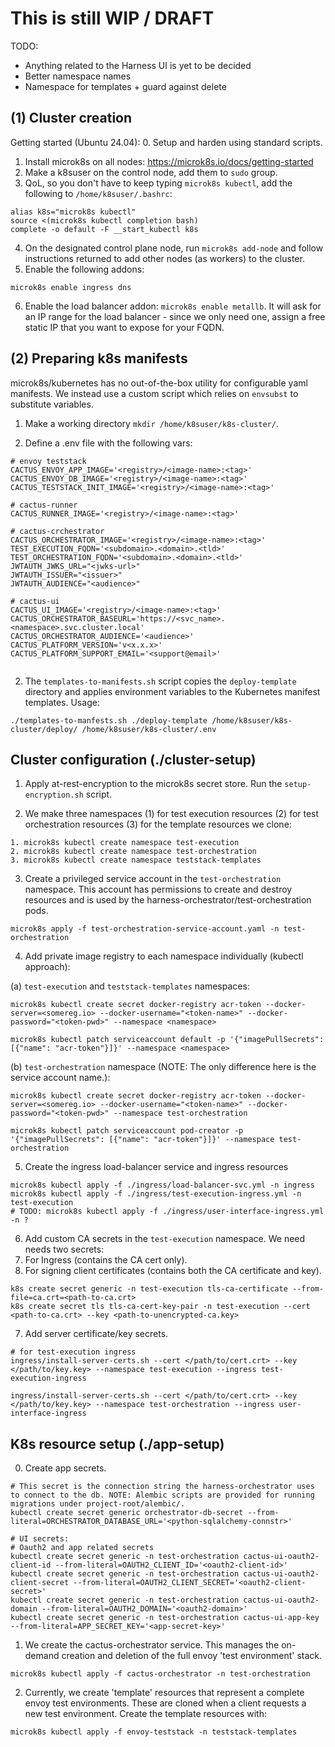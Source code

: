 # This is still **WIP / DRAFT**
TODO:
- Anything related to the Harness UI is yet to be decided
- Better namespace names
- Namespace for templates + guard against delete

## (1) Cluster creation
Getting started (Ubuntu 24.04):
0. Setup and harden using standard scripts.
1. Install microk8s on all nodes: https://microk8s.io/docs/getting-started
2. Make a k8suser on the control node, add them to `sudo` group.
3. QoL, so you don't have to keep typing `microk8s kubectl`, add the following to `/home/k8suser/.bashrc`:
```
alias k8s="microk8s kubectl"
source <(microk8s kubectl completion bash)
complete -o default -F __start_kubectl k8s
```
4. On the designated control plane node, run `microk8s add-node` and follow instructions returned to add other nodes (as workers) to the cluster.
5. Enable the following addons:
```
microk8s enable ingress dns
```
6. Enable the load balancer addon: `microk8s enable metallb`. It will ask for an IP range for the load balancer - since we only need one, assign a free static IP that you want to expose for your FQDN.

## (2) Preparing k8s manifests
microk8s/kubernetes has no out-of-the-box utility for configurable yaml manifests. We instead use a custom script which relies on `envsubst` to substitute variables.

1. Make a working directory `mkdir /home/k8suser/k8s-cluster/`.

2. Define a .env file with the following vars:
```
# envoy teststack
CACTUS_ENVOY_APP_IMAGE='<registry>/<image-name>:<tag>'
CACTUS_ENVOY_DB_IMAGE='<registry>/<image-name>:<tag>'
CACTUS_TESTSTACK_INIT_IMAGE='<registry>/<image-name>:<tag>'

# cactus-runner
CACTUS_RUNNER_IMAGE='<registry>/<image-name>:<tag>'

# cactus-crchestrator
CACTUS_ORCHESTRATOR_IMAGE='<registry>/<image-name>:<tag>'
TEST_EXECUTION_FQDN='<subdomain>.<domain>.<tld>'
TEST_ORCHESTRATION_FQDN='<subdomain>.<domain>.<tld>'
JWTAUTH_JWKS_URL="<jwks-url>"
JWTAUTH_ISSUER="<issuer>"
JWTAUTH_AUDIENCE="<audience>"

# cactus-ui
CACTUS_UI_IMAGE='<registry>/<image-name>:<tag>'
CACTUS_ORCHESTRATOR_BASEURL='https://<svc_name>.<namespace>.svc.cluster.local'
CACTUS_ORCHESTRATOR_AUDIENCE='<audience>'
CACTUS_PLATFORM_VERSION='v<x.x.x>'
CACTUS_PLATFORM_SUPPORT_EMAIL='<support@email>'


```

2. The `templates-to-manifests.sh` script copies the `deploy-template` directory and applies environment variables to the Kubernetes manifest templates. Usage:
```
./templates-to-manfests.sh ./deploy-template /home/k8suser/k8s-cluster/deploy/ /home/k8suser/k8s-cluster/.env
```

## Cluster configuration (./cluster-setup)
1. Apply at-rest-encryption to the microk8s secret store. Run the `setup-encryption.sh` script.

2. We make three namespaces (1) for test execution resources (2) for test orchestration resources (3) for the template resources we clone:
```
1. microk8s kubectl create namespace test-execution
2. microk8s kubectl create namespace test-orchestration
3. microk8s kubectl create namespace teststack-templates
```
3. Create a privileged service account in the `test-orchestration` namespace. This account has permissions to create and destroy resources and is used by the harness-orchestrator/test-orchestration pods.
```
microk8s apply -f test-orchestration-service-account.yaml -n test-orchestration
```
4. Add private image registry to each namespace individually (kubectl approach):

(a) `test-execution` and `teststack-templates` namespaces:
```
microk8s kubectl create secret docker-registry acr-token --docker-server=<somereg.io> --docker-username="<token-name>" --docker-password="<token-pwd>" --namespace <namespace>

microk8s kubectl patch serviceaccount default -p '{"imagePullSecrets": [{"name": "acr-token"}]}' --namespace <namespace>
```
(b) `test-orchestration` namespace (NOTE: The only difference here is the service account name.):
```
microk8s kubectl create secret docker-registry acr-token --docker-server=<somereg.io> --docker-username="<token-name>" --docker-password="<token-pwd>" --namespace test-orchestration

microk8s kubectl patch serviceaccount pod-creator -p '{"imagePullSecrets": [{"name": "acr-token"}]}' --namespace test-orchestration
```
5. Create the ingress load-balancer service and ingress resources
```
microk8s kubectl apply -f ./ingress/load-balancer-svc.yml -n ingress
microk8s kubectl apply -f ./ingress/test-execution-ingress.yml -n test-execution
# TODO: microk8s kubectl apply -f ./ingress/user-interface-ingress.yml -n ?
```

6. Add custom CA secrets in the `test-execution` namespace. We need needs two secrets:
 1. For Ingress (contains the CA cert only).
 2. For signing client certificates (contains both the CA certificate and key).
```
k8s create secret generic -n test-execution tls-ca-certificate --from-file=ca.crt=<path-to-ca.crt>
k8s create secret tls tls-ca-cert-key-pair -n test-execution --cert <path-to-ca.crt> --key <path-to-unencrypted-ca.key>
```

7. Add server certificate/key secrets.
```
# for test-execution ingress
ingress/install-server-certs.sh --cert </path/to/cert.crt> --key </path/to/key.key> --namespace test-execution --ingress test-execution-ingress

ingress/install-server-certs.sh --cert </path/to/cert.crt> --key </path/to/key.key> --namespace test-orchestration --ingress user-interface-ingress
```
## K8s resource setup (./app-setup)
0. Create app secrets.
```
# This secret is the connection string the harness-orchestrator uses to connect to the db. NOTE: Alembic scripts are provided for running migrations under project-root/alembic/.
kubectl create secret generic orchestrator-db-secret --from-literal=ORCHESTRATOR_DATABASE_URL='<python-sqlalchemy-connstr>'

# UI secrets:
# Oauth2 and app related secrets
kubectl create secret generic -n test-orchestration cactus-ui-oauth2-client-id --from-literal=OAUTH2_CLIENT_ID='<oauth2-client-id>'
kubectl create secret generic -n test-orchestration cactus-ui-oauth2-client-secret --from-literal=OAUTH2_CLIENT_SECRET='<oauth2-client-secret>'
kubectl create secret generic -n test-orchestration cactus-ui-oauth2-domain --from-literal=OAUTH2_DOMAIN='<oauth2-domain>'
kubectl create secret generic -n test-orchestration cactus-ui-app-key --from-literal=APP_SECRET_KEY='<app-secret-key>'
```
1. We create the cactus-orchestrator service. This manages the on-demand creation and deletion of the full envoy 'test environment' stack.
```
microk8s kubectl apply -f cactus-orchestrator -n test-orchestration
```

2. Currently, we create 'template' resources that represent a complete envoy test environments. These are cloned when a client requests a new test environment. Create the template resources with:
```
microk8s kubectl apply -f envoy-teststack -n teststack-templates
```
